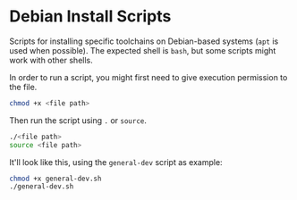 # Debian Install Scripts

Scripts for installing specific toolchains on Debian-based
systems (`apt` is used when possible). The expected shell is
`bash`, but some scripts might work with other shells.

In order to run a script, you might first need to give execution
permission to the file.

```bash
chmod +x <file path>
```

Then run the script using `.` or `source`.

```bash
./<file path>
source <file path>
```

It'll look like this, using the `general-dev` script as example:

```bash
chmod +x general-dev.sh
./general-dev.sh
```
